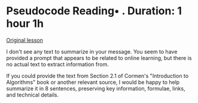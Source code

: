 # Pseudocode Reading• . Duration: 1 hour 1h

[Original lesson](https://www.coursera.org/learn/uol-algorithms-and-data-structures-1/supplement/9BKNS/pseudocode)

I don't see any text to summarize in your message. You seem to have provided a prompt that appears to be related to online learning, but there is no actual text to extract information from.

If you could provide the text from Section 2.1 of Cormen's "Introduction to Algorithms" book or another relevant source, I would be happy to help summarize it in 8 sentences, preserving key information, formulae, links, and technical details.


